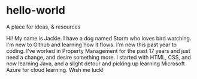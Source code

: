 # hello-world
A place for ideas, &amp; resources

Hi! My name is Jackie.  I have a dog named Storm who loves bird watching.
I'm new to Github and learning how it flows.  I'm new this past year to coding. I've worked in Property Management for the past 17 years and just need a change, and desire something more.  I started with HTML, CSS, and now learning Java, and a slight detour and picking up learning Microsoft Azure for cloud learning. Wish me luck!
